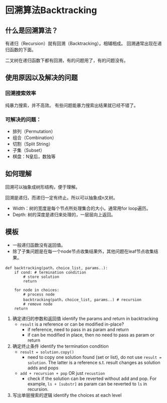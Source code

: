 # 回溯算法Backtracking

## 什么是回溯算法？
有递归（Recursion）就有回溯（Backtracking）。相辅相成。
回溯通常出现在递归函数的下面。

二叉树在递归函数下都有回溯，有的问题用了，有的问题没有。

## 使用原因以及解决的问题
### 回溯搜索效率
纯暴力搜索，并不高效。
有些问题能暴力搜索出结果就已经不错了。

### 可解决的问题：
- 排列（Permutation）
- 组合（Combination）
- 切割（Split String）
- 子集（Subset）
- 棋盘：N皇后，数独等


## 如何理解
回溯可以抽象成树形结构，便于理解。

回溯是递归，而递归一定有终止。所以可以抽象成n叉树。
- Width：树的宽度是每个节点所处理集合的大小。通常用for loop遍历。
- Depth: 树的深度是递归来处理的，一层层向上返回。

## 模板
- 一般递归函数没有返回值。
- 除了子集问题是在每一个node节点收集结果外，其他问题在leaf节点收集结果。

```python3
def backtracking(path，choice_list, params..):
    if cond: # termination condition
        # store solution
        return

    for node in choices:
        # process node
        backtracking(path，choice_list, params..) # recursion
        # remove node
    return
```

1. 确定递归的参数和返回值 identify the params and return in backtracking
    - `result` is a reference or can be modified in-place? 
      - if reference, need to pass in as param and return
      - if can be modified in place, then no need to pass as param or return
2. 确定终止条件 identify the termination condition
   - `result = solution.copy()` 
     - need to copy one solution found (set or list), do not use `result = solution`. The latter is a reference s.t. result changes as solution adds and pops
   - `add + recursion + pop` OR just `recustion`
     - check if the solution can be reverted without add and pop. For example, `ls + [substr]` as param can be reverted to `ls` in recursion.
3. 写出单层搜索的逻辑 identify the choices at each level


